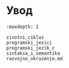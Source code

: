 # Увод

```{toctree}
:maxdepth: 1

zivotni_ciklus
programski_jezici
programski_jezik_c
sintaksa_i_semantika
razvojno_okruzenje.md
```
